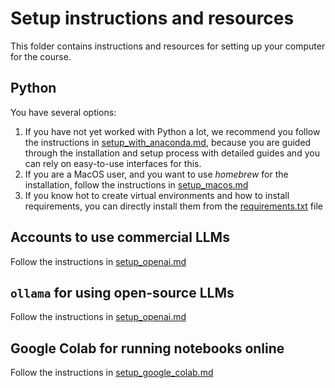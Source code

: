 # Setup instructions and resources

This folder contains instructions and resources for setting up your computer for the course.

## Python

You have several options:

1. If you have not yet worked with Python a lot, we recommend you follow the instructions in [setup_with_anaconda.md](./setup_python_with_anaconda.md), because you are guided through the installation and setup process with detailed guides and you can rely on easy-to-use interfaces for this.
2. If you are a MacOS user, and you want to use *homebrew* for the installation, follow the instructions in [setup_macos.md](./setup_macos.md)
3. If you know hot to create virtual environments and how to install requirements, you can directly install them from the [requirements.txt](./requirements.txt) file

## Accounts to use commercial LLMs

Follow the instructions in [setup_openai.md](./setup_openai.md)

## `ollama` for using open-source LLMs

Follow the instructions in [setup_openai.md](./setup_openai.md)

## Google Colab for running notebooks online 

Follow the instructions in [setup_google_colab.md](./setup_google_colab.md)
